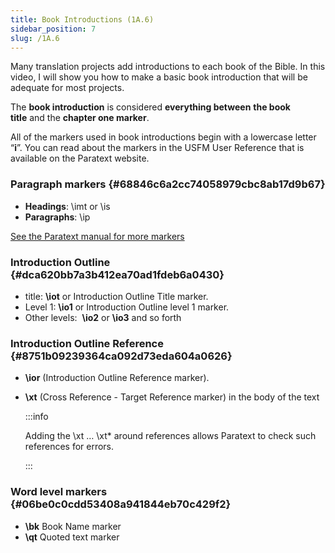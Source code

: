 ```yaml
---
title: Book Introductions (1A.6)
sidebar_position: 7
slug: /1A.6
---
```




Many translation projects add introductions to each book of the Bible. In this video, I will show you how to make a basic book introduction that will be adequate for most projects.


The **book introduction** is considered **everything between** **the book title** and the **chapter one marker**.


All of the markers used in book introductions begin with a lowercase letter “**i**”. You can read about the markers in the USFM User Reference that is available on the Paratext website.


### Paragraph markers[](https://manual.paratext.org/Video-summaries/Stage-1/Additional/1A.6#paragraph-markers) {#68846c6a2cc74058979cbc8ab17d9b67}

- **Headings**: \imt or \is
- **Paragraphs**: \ip

[See the Paratext manual for more markers](https://manual.paratext.org/Training-Manual/Appendix/C.USFM)


### Introduction Outline[](https://manual.paratext.org/Video-summaries/Stage-1/Additional/1A.6#introduction-outline) {#dca620bb7a3b412ea70ad1fdeb6a0430}

- title: **\iot** or Introduction Outline Title marker.
- Level 1: **\io1** or Introduction Outline level 1 marker.
- Other levels:  **\io2** or **\io3** and so forth

### Introduction Outline Reference[](https://manual.paratext.org/Video-summaries/Stage-1/Additional/1A.6#introduction-outline-reference) {#8751b09239364ca092d73eda604a0626}

- **\ior** (Introduction Outline Reference marker).
- **\xt** (Cross Reference - Target Reference marker) in the body of the text

	:::info
	
	Adding the \xt … \xt* around references allows Paratext to check such references for errors.
	
	:::
	



### Word level markers[](https://manual.paratext.org/Video-summaries/Stage-1/Additional/1A.6#word-level-markers) {#06be0c0cdd53408a941844eb70c429f2}

- **\bk** Book Name marker
- **\qt** Quoted text marker

